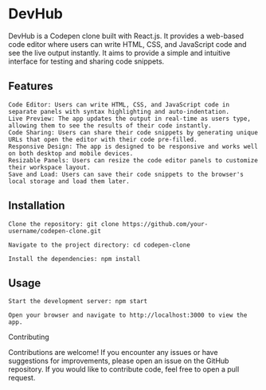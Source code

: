 # DevHub

DevHub is a Codepen clone built with React.js. It provides a web-based code editor where users can write HTML, CSS, and JavaScript code and see the live output instantly. 
It aims to provide a simple and intuitive interface for testing and sharing code snippets.

## Features

    Code Editor: Users can write HTML, CSS, and JavaScript code in separate panels with syntax highlighting and auto-indentation.
    Live Preview: The app updates the output in real-time as users type, allowing them to see the results of their code instantly.
    Code Sharing: Users can share their code snippets by generating unique URLs that open the editor with their code pre-filled.
    Responsive Design: The app is designed to be responsive and works well on both desktop and mobile devices.
    Resizable Panels: Users can resize the code editor panels to customize their workspace layout.
    Save and Load: Users can save their code snippets to the browser's local storage and load them later.

## Installation

    Clone the repository: git clone https://github.com/your-username/codepen-clone.git

    Navigate to the project directory: cd codepen-clone

    Install the dependencies: npm install

    
## Usage

    Start the development server: npm start

    Open your browser and navigate to http://localhost:3000 to view the app.

Contributing

Contributions are welcome! If you encounter any issues or have suggestions for improvements, please open an issue on the GitHub repository.
If you would like to contribute code, feel free to open a pull request.

